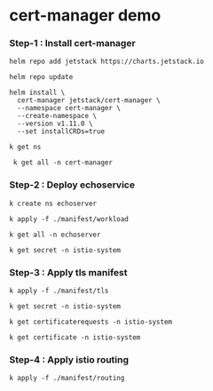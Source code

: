 # cert-manager demo

### Step-1 : Install cert-manager

```
helm repo add jetstack https://charts.jetstack.io
```

```
helm repo update
```

```
helm install \
  cert-manager jetstack/cert-manager \
  --namespace cert-manager \
  --create-namespace \
  --version v1.11.0 \
  --set installCRDs=true
```

```
k get ns
```

```
 k get all -n cert-manager
```

 ### Step-2 : Deploy echoservice

 ```
k create ns echoserver
```

```
k apply -f ./manifest/workload
```

```
k get all -n echoserver
```

```
k get secret -n istio-system
```

 ### Step-3 : Apply tls manifest

 ```
k apply -f ./manifest/tls
```

```
k get secret -n istio-system
```

```
k get certificaterequests -n istio-system
```

```
k get certificate -n istio-system

```

### Step-4 : Apply istio routing

 ```
k apply -f ./manifest/routing
```

